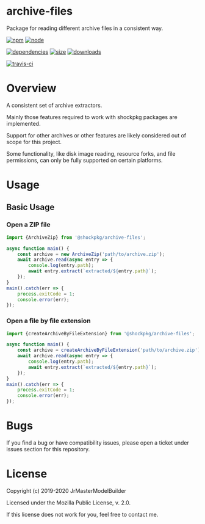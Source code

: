 # archive-files

Package for reading different archive files in a consistent way.

[![npm](https://img.shields.io/npm/v/@shockpkg/archive-files.svg)](https://npmjs.com/package/@shockpkg/archive-files)
[![node](https://img.shields.io/node/v/@shockpkg/archive-files.svg)](https://nodejs.org)

[![dependencies](https://img.shields.io/david/shockpkg/archive-files.svg)](https://david-dm.org/shockpkg/archive-files)
[![size](https://packagephobia.now.sh/badge?p=@shockpkg/archive-files)](https://packagephobia.now.sh/result?p=@shockpkg/archive-files)
[![downloads](https://img.shields.io/npm/dm/@shockpkg/archive-files.svg)](https://npmcharts.com/compare/@shockpkg/archive-files?minimal=true)

[![travis-ci](https://travis-ci.com/shockpkg/archive-files.svg?branch=master)](https://travis-ci.com/shockpkg/archive-files)


# Overview

A consistent set of archive extractors.

Mainly those features required to work with shockpkg packages are implemented.

Support for other archives or other features are likely considered out of scope for this project.

Some functionality, like disk image reading, resource forks, and file permissions, can only be fully supported on certain platforms.


# Usage

## Basic Usage

### Open a ZIP file

```js
import {ArchiveZip} from '@shockpkg/archive-files';

async function main() {
	const archive = new ArchiveZip('path/to/archive.zip');
	await archive.read(async entry => {
		console.log(entry.path);
		await entry.extract(`extracted/${entry.path}`);
	});
}
main().catch(err => {
	process.exitCode = 1;
	console.error(err);
});
```

### Open a file by file extension

```js
import {createArchiveByFileExtension} from '@shockpkg/archive-files';

async function main() {
	const archive = createArchiveByFileExtension('path/to/archive.zip');
	await archive.read(async entry => {
		console.log(entry.path);
		await entry.extract(`extracted/${entry.path}`);
	});
}
main().catch(err => {
	process.exitCode = 1;
	console.error(err);
});
```


# Bugs

If you find a bug or have compatibility issues, please open a ticket under issues section for this repository.


# License

Copyright (c) 2019-2020 JrMasterModelBuilder

Licensed under the Mozilla Public License, v. 2.0.

If this license does not work for you, feel free to contact me.
